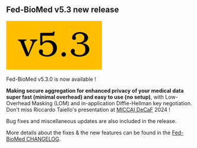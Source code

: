 ## Fed-BioMed v5.3 new release

![v5.3.0](../assets/img/v5.3.png#img-centered-sm)

Fed-BioMed v5.3.0 is now available !

**Making secure aggregation for enhanced privacy of your medical data super fast (minimal overhead) and easy to use (no setup)**, with Low-Overhead Masking (LOM) and in-application Diffie-Hellman key negotiation.
Don't miss Riccardo Taiello's presentation at [MICCAI DeCaF](https://decaf-workshop.github.io/decaf-2024/) 2024 !

Bug fixes and miscellaneous updates are also included in the release.

More details about the fixes & the new features can be found in the [Fed-BioMed CHANGELOG](https://github.com/fedbiomed/fedbiomed/blob/v5.3.0/CHANGELOG.md).
